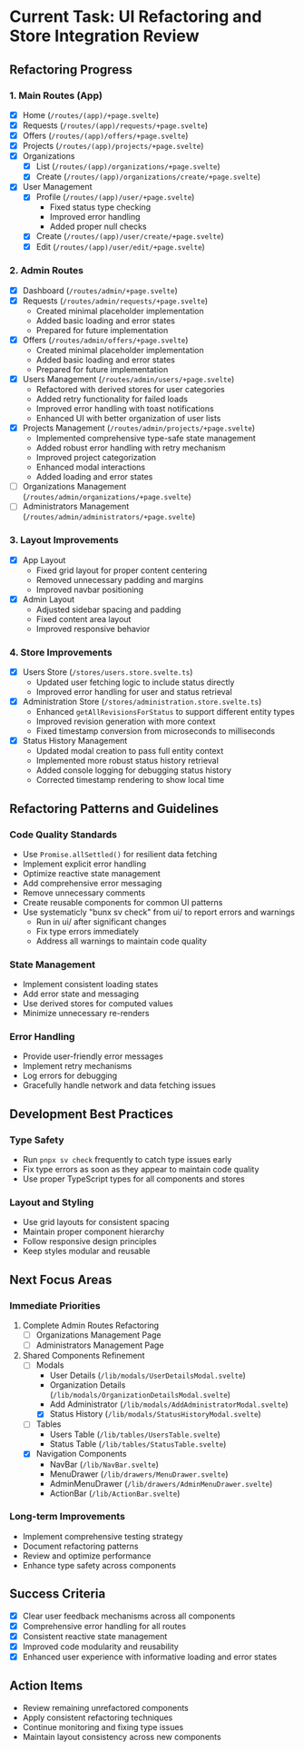 # Current Task: UI Refactoring and Store Integration Review

## Refactoring Progress

### 1. Main Routes (App)
- [x] Home (`/routes/(app)/+page.svelte`)
- [x] Requests (`/routes/(app)/requests/+page.svelte`)
- [x] Offers (`/routes/(app)/offers/+page.svelte`)
- [x] Projects (`/routes/(app)/projects/+page.svelte`)
- [x] Organizations
  - [x] List (`/routes/(app)/organizations/+page.svelte`)
  - [x] Create (`/routes/(app)/organizations/create/+page.svelte`)
- [x] User Management
  - [x] Profile (`/routes/(app)/user/+page.svelte`)
    - Fixed status type checking
    - Improved error handling
    - Added proper null checks
  - [x] Create (`/routes/(app)/user/create/+page.svelte`)
  - [x] Edit (`/routes/(app)/user/edit/+page.svelte`)

### 2. Admin Routes
- [x] Dashboard (`/routes/admin/+page.svelte`)
- [x] Requests (`/routes/admin/requests/+page.svelte`)
  - Created minimal placeholder implementation
  - Added basic loading and error states
  - Prepared for future implementation
- [x] Offers (`/routes/admin/offers/+page.svelte`)
  - Created minimal placeholder implementation
  - Added basic loading and error states
  - Prepared for future implementation
- [x] Users Management (`/routes/admin/users/+page.svelte`)
  - Refactored with derived stores for user categories
  - Added retry functionality for failed loads
  - Improved error handling with toast notifications
  - Enhanced UI with better organization of user lists
- [x] Projects Management (`/routes/admin/projects/+page.svelte`)
  - Implemented comprehensive type-safe state management
  - Added robust error handling with retry mechanism
  - Improved project categorization
  - Enhanced modal interactions
  - Added loading and error states
- [ ] Organizations Management (`/routes/admin/organizations/+page.svelte`)
- [ ] Administrators Management (`/routes/admin/administrators/+page.svelte`)

### 3. Layout Improvements
- [x] App Layout
  - Fixed grid layout for proper content centering
  - Removed unnecessary padding and margins
  - Improved navbar positioning
- [x] Admin Layout
  - Adjusted sidebar spacing and padding
  - Fixed content area layout
  - Improved responsive behavior

### 4. Store Improvements
- [x] Users Store (`/stores/users.store.svelte.ts`)
  - Updated user fetching logic to include status directly
  - Improved error handling for user and status retrieval
- [x] Administration Store (`/stores/administration.store.svelte.ts`)
  - Enhanced `getAllRevisionsForStatus` to support different entity types
  - Improved revision generation with more context
  - Fixed timestamp conversion from microseconds to milliseconds
- [x] Status History Management
  - Updated modal creation to pass full entity context
  - Implemented more robust status history retrieval
  - Added console logging for debugging status history
  - Corrected timestamp rendering to show local time

## Refactoring Patterns and Guidelines

### Code Quality Standards
- Use `Promise.allSettled()` for resilient data fetching
- Implement explicit error handling
- Optimize reactive state management
- Add comprehensive error messaging
- Remove unnecessary comments
- Create reusable components for common UI patterns
- Use systematicly "bunx sv check" from ui/ to report errors and warnings
  - Run in ui/ after significant changes
  - Fix type errors immediately
  - Address all warnings to maintain code quality

### State Management
- Implement consistent loading states
- Add error state and messaging
- Use derived stores for computed values
- Minimize unnecessary re-renders

### Error Handling
- Provide user-friendly error messages
- Implement retry mechanisms
- Log errors for debugging
- Gracefully handle network and data fetching issues

## Development Best Practices

### Type Safety
- Run `pnpx sv check` frequently to catch type issues early
- Fix type errors as soon as they appear to maintain code quality
- Use proper TypeScript types for all components and stores

### Layout and Styling
- Use grid layouts for consistent spacing
- Maintain proper component hierarchy
- Follow responsive design principles
- Keep styles modular and reusable

## Next Focus Areas

### Immediate Priorities
1. Complete Admin Routes Refactoring
   - [ ] Organizations Management Page
   - [ ] Administrators Management Page

2. Shared Components Refinement
   - [ ] Modals
     - User Details (`/lib/modals/UserDetailsModal.svelte`)
     - Organization Details (`/lib/modals/OrganizationDetailsModal.svelte`)
     - Add Administrator (`/lib/modals/AddAdministratorModal.svelte`)
     - [x] Status History (`/lib/modals/StatusHistoryModal.svelte`)
   - [ ] Tables
     - Users Table (`/lib/tables/UsersTable.svelte`)
     - Status Table (`/lib/tables/StatusTable.svelte`)
   - [x] Navigation Components
     - NavBar (`/lib/NavBar.svelte`)
     - MenuDrawer (`/lib/drawers/MenuDrawer.svelte`)
     - AdminMenuDrawer (`/lib/drawers/AdminMenuDrawer.svelte`)
     - ActionBar (`/lib/ActionBar.svelte`)

### Long-term Improvements
- Implement comprehensive testing strategy
- Document refactoring patterns
- Review and optimize performance
- Enhance type safety across components

## Success Criteria
- [x] Clear user feedback mechanisms across all components
- [x] Comprehensive error handling for all routes
- [x] Consistent reactive state management
- [x] Improved code modularity and reusability
- [x] Enhanced user experience with informative loading and error states

## Action Items
- Review remaining unrefactored components
- Apply consistent refactoring techniques
- Continue monitoring and fixing type issues
- Maintain layout consistency across new components